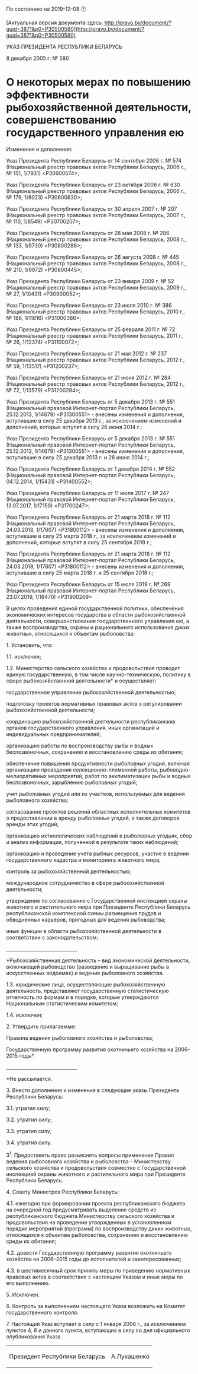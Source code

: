 По состоянию на 2019-12-08 &#x1F550;

[Актуальная версия документа здесь: http://pravo.by/document/?guid=3871&p0=P30500580](http://pravo.by/document/?guid=3871&p0=P30500580)

<p>УКАЗ ПРЕЗИДЕНТА РЕСПУБЛИКИ БЕЛАРУСЬ</p>
<p>8 декабря 2005 г. № 580</p>
<h1>О некоторых мерах по повышению эффективности рыбохозяйственной деятельности, совершенствованию государственного управления ею</h1>
<p>Изменения и дополнения:</p>
<p>Указ Президента Республики Беларусь от 14 сентября 2006 г. № 574 (Национальный реестр правовых актов Республики Беларусь, 2006 г., № 151, 1/7931) &lt;P30600574&gt;;</p>
<p>Указ Президента Республики Беларусь от 23 октября 2006 г. № 630 (Национальный реестр правовых актов Республики Беларусь, 2006 г., № 179, 1/8023) &lt;P30600630&gt;;</p>
<p>Указ Президента Республики Беларусь от 30 апреля 2007 г. № 207 (Национальный реестр правовых актов Республики Беларусь, 2007 г., № 110, 1/8549) &lt;P30700207&gt;;</p>
<p>Указ Президента Республики Беларусь от 28 мая 2008 г. № 286 (Национальный реестр правовых актов Республики Беларусь, 2008 г., № 133, 1/9730) &lt;P30800286&gt;;</p>
<p>Указ Президента Республики Беларусь от 26 августа 2008 г. № 445 (Национальный реестр правовых актов Республики Беларусь, 2008 г., № 210, 1/9972) &lt;P30800445&gt;;</p>
<p>Указ Президента Республики Беларусь от 23 января 2009 г. № 52 (Национальный реестр правовых актов Республики Беларусь, 2009 г., № 27, 1/10431) &lt;P30900052&gt;;</p>
<p>Указ Президента Республики Беларусь от 23 июля 2010 г. № 386 (Национальный реестр правовых актов Республики Беларусь, 2010 г., № 188, 1/11816) &lt;P31000386&gt;;</p>
<p>Указ Президента Республики Беларусь от 25 февраля 2011 г. № 72 (Национальный реестр правовых актов Республики Беларусь, 2011 г., № 26, 1/12374) &lt;P31100072&gt;;</p>
<p>Указ Президента Республики Беларусь от 21 мая 2012 г. № 237 (Национальный реестр правовых актов Республики Беларусь, 2012 г., № 59, 1/13517) &lt;P31200237&gt;;</p>
<p>Указ Президента Республики Беларусь от 21 июня 2012 г. № 284 (Национальный реестр правовых актов Республики Беларусь, 2012 г., № 72, 1/13579) &lt;P31200284&gt;;</p>
<p>Указ Президента Республики Беларусь от 5 декабря 2013 г. № 551 (Национальный правовой Интернет-портал Республики Беларусь, 25.12.2013, 1/14679) &lt;P31300551&gt; - внесены изменения и дополнения, вступившие в силу 25 декабря 2013 г., за исключением изменений и дополнений, которые вступят в силу 26 июня 2014 г.;</p>
<p>Указ Президента Республики Беларусь от 5 декабря 2013 г. № 551 (Национальный правовой Интернет-портал Республики Беларусь, 25.12.2013, 1/14679) &lt;P31300551&gt; - внесены изменения и дополнения, вступившие в силу 25 декабря 2013 г. и 26 июня 2014 г.;</p>
<p>Указ Президента Республики Беларусь от 1 декабря 2014 г. № 552 (Национальный правовой Интернет-портал Республики Беларусь, 04.12.2014, 1/15431) &lt;P31400552&gt;;</p>
<p>Указ Президента Республики Беларусь от 11 июля 2017 г. № 247 (Национальный правовой Интернет-портал Республики Беларусь, 13.07.2017, 1/17159) &lt;P31700247&gt;;</p>
<p>Указ Президента Республики Беларусь от 21 марта 2018 г. № 112 (Национальный правовой Интернет-портал Республики Беларусь, 24.03.2018, 1/17607) &lt;P31800112&gt; - внесены изменения и дополнения, вступившие в силу 25 марта 2018 г., за исключением изменений и дополнений, которые вступят в силу 25 сентября 2018 г.;</p>
<p>Указ Президента Республики Беларусь от 21 марта 2018 г. № 112 (Национальный правовой Интернет-портал Республики Беларусь, 24.03.2018, 1/17607) &lt;P31800112&gt; - внесены изменения и дополнения, вступившие в силу 25 марта 2018 г. и 25 сентября 2018 г.;</p>
<p>Указ Президента Республики Беларусь от 15 июля 2019 г. № 269 (Национальный правовой Интернет-портал Республики Беларусь, 23.07.2019, 1/18470) &lt;P31900269&gt;</p>
<p></p>
<p>В целях проведения единой государственной политики, обеспечения экономических интересов государства в области рыбохозяйственной деятельности, совершенствования государственного управления ею, а также воспроизводства, охраны и рационального использования диких животных, относящихся к объектам рыболовства:</p>
<p>1. Установить, что:</p>
<p>1.1. исключен;</p>
<p>1.2. Министерство сельского хозяйства и продовольствия проводит единую государственную, в том числе научно-техническую, политику в сфере рыбохозяйственной деятельности* и осуществляет:</p>
<p>государственное управление рыбохозяйственной деятельностью;</p>
<p>подготовку проектов нормативных правовых актов о регулировании рыбохозяйственной деятельности;</p>
<p>координацию рыбохозяйственной деятельности республиканских органов государственного управления, иных организаций и индивидуальных предпринимателей;</p>
<p>организацию работы по воспроизводству рыбы и водных беспозвоночных, сохранению и восстановлению среды их обитания;</p>
<p>обеспечение повышения продуктивности рыболовных угодий, включая организацию проведения селекционно-племенной работы, рыбоводно-мелиоративных мероприятий, работ по акклиматизации рыбы и водных беспозвоночных, зарыблению рыболовных угодий;</p>
<p>учет рыболовных угодий или их участков, используемых для ведения рыболовного хозяйства;</p>
<p>согласование проектов решений областных исполнительных комитетов о предоставлении в аренду рыболовных угодий, а также договоров аренды этих угодий;</p>
<p>организацию ихтиологических наблюдений в рыболовных угодьях, сбор и анализ информации, полученной в результате таких наблюдений;</p>
<p>организацию и проведение учета рыбных ресурсов, участие в ведении государственного кадастра и мониторинга животного мира;</p>
<p>контроль за рыбохозяйственной деятельностью;</p>
<p>международное сотрудничество в сфере рыбохозяйственной деятельности;</p>
<p>утверждение по согласованию с Государственной инспекцией охраны животного и растительного мира при Президенте Республики Беларусь республиканской комплексной схемы размещения прудов и обводненных карьеров, пригодных для ведения рыбоводства;</p>
<p>иные функции в области рыбохозяйственной деятельности в соответствии с законодательством;</p>
<p>______________________________</p>
<p>*Рыбохозяйственная деятельность – вид экономической деятельности, включающей рыбоводство (разведение и выращивание рыбы в искусственных водоемах) и ведение рыболовного хозяйства.</p>
<p>1.3. юридические лица, осуществляющие рыбохозяйственную деятельность, представляют государственную статистическую отчетность по формам и в порядке, которые утверждаются Национальным статистическим комитетом;</p>
<p>1.4. исключен;</p>
<p>2. Утвердить прилагаемые:</p>
<p>Правила ведения рыболовного хозяйства и рыболовства;</p>
<p>Государственную программу развития охотничьего хозяйства на 2006–2015 годы*.</p>
<p>______________________________</p>
<p>*Не рассылается.</p>
<p>3. Внести дополнения и изменения в следующие указы Президента Республики Беларусь:</p>
<p>3.1. утратил силу;</p>
<p>3.2. утратил силу;</p>
<p>3.3. утратил силу;</p>
<p>3.4. утратил силу.</p>
<p>3<sup>1</sup>. Предоставить право разъяснять вопросы применения Правил ведения рыболовного хозяйства и рыболовства – Министерству сельского хозяйства и продовольствия совместно с Государственной инспекцией охраны животного и растительного мира при Президенте Республики Беларусь.</p>
<p>4. Совету Министров Республики Беларусь:</p>
<p>4.1. ежегодно при формировании проекта республиканского бюджета на очередной год предусматривать выделение средств из республиканского бюджета Министерству сельского хозяйства и продовольствия на проведение утвержденных в установленном порядке мероприятий (программ) по воспроизводству диких животных, относящихся к объектам рыболовства, сохранению и восстановлению среды их обитания;</p>
<p>4.2. довести Государственную программу развития охотничьего хозяйства на 2006–2015 годы до исполнителей и заинтересованных;</p>
<p>4.3. в шестимесячный срок принять меры по приведению нормативных правовых актов в соответствие с настоящим Указом и иные меры по его выполнению.</p>
<p>5. Исключен.</p>
<p>6. Контроль за выполнением настоящего Указа возложить на Комитет государственного контроля.</p>
<p>7. Настоящий Указ вступает в силу с 1 января 2006 г., за исключением пунктов 4, 6 и данного пункта, вступающих в силу со дня официального опубликования Указа.</p>
<p></p>
<table><tr>
<td><p>Президент Республики Беларусь</p></td>
<td><p>А.Лукашенко</p></td>
</tr></table>
<p></p>